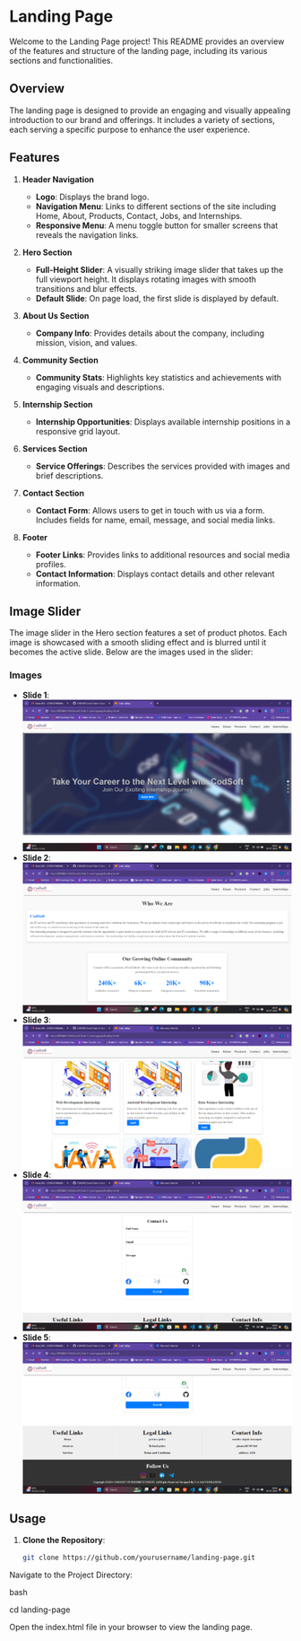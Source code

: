 # Landing Page

Welcome to the Landing Page project! This README provides an overview of the features and structure of the landing page, including its various sections and functionalities.

## Overview

The landing page is designed to provide an engaging and visually appealing introduction to our brand and offerings. It includes a variety of sections, each serving a specific purpose to enhance the user experience.

## Features

1. **Header Navigation**
   - **Logo**: Displays the brand logo.
   - **Navigation Menu**: Links to different sections of the site including Home, About, Products, Contact, Jobs, and Internships.
   - **Responsive Menu**: A menu toggle button for smaller screens that reveals the navigation links.

2. **Hero Section**
   - **Full-Height Slider**: A visually striking image slider that takes up the full viewport height. It displays rotating images with smooth transitions and blur effects.
   - **Default Slide**: On page load, the first slide is displayed by default.

3. **About Us Section**
   - **Company Info**: Provides details about the company, including mission, vision, and values.

4. **Community Section**
   - **Community Stats**: Highlights key statistics and achievements with engaging visuals and descriptions.

5. **Internship Section**
   - **Internship Opportunities**: Displays available internship positions in a responsive grid layout.

6. **Services Section**
   - **Service Offerings**: Describes the services provided with images and brief descriptions.

7. **Contact Section**
   - **Contact Form**: Allows users to get in touch with us via a form. Includes fields for name, email, message, and social media links.

8. **Footer**
   - **Footer Links**: Provides links to additional resources and social media profiles.
   - **Contact Information**: Displays contact details and other relevant information.

## Image Slider

The image slider in the Hero section features a set of product photos. Each image is showcased with a smooth sliding effect and is blurred until it becomes the active slide. Below are the images used in the slider:

### Images
- **Slide 1**: ![Slide 1](./images/s1.png)
- **Slide 2**: ![Slide 2](./images/s2.png)
- **Slide 3**: ![Slide 3](./images/s3.png)
- **Slide 4**: ![Slide 4](./images/s4.png)
- **Slide 5**: ![Slide 5](./images/s5.png)

## Usage

1. **Clone the Repository**:
   ```bash
   git clone https://github.com/yourusername/landing-page.git
Navigate to the Project Directory:

bash

cd landing-page

Open the index.html file in your browser to view the landing page.

